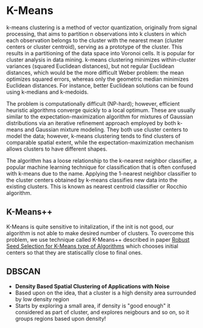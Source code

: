 # K-Means
k-means clustering is a method of vector quantization, originally from signal processing, that aims to partition n observations into k clusters in which each observation belongs to the cluster with the nearest mean (cluster centers or cluster centroid), serving as a prototype of the cluster. This results in a partitioning of the data space into Voronoi cells. It is popular for cluster analysis in data mining. k-means clustering minimizes within-cluster variances (squared Euclidean distances), but not regular Euclidean distances, which would be the more difficult Weber problem: the mean optimizes squared errors, whereas only the geometric median minimizes Euclidean distances. For instance, better Euclidean solutions can be found using k-medians and k-medoids.

The problem is computationally difficult (NP-hard); however, efficient heuristic algorithms converge quickly to a local optimum. These are usually similar to the expectation-maximization algorithm for mixtures of Gaussian distributions via an iterative refinement approach employed by both k-means and Gaussian mixture modeling. They both use cluster centers to model the data; however, k-means clustering tends to find clusters of comparable spatial extent, while the expectation-maximization mechanism allows clusters to have different shapes.

The algorithm has a loose relationship to the k-nearest neighbor classifier, a popular machine learning technique for classification that is often confused with k-means due to the name. Applying the 1-nearest neighbor classifier to the cluster centers obtained by k-means classifies new data into the existing clusters. This is known as nearest centroid classifier or Rocchio algorithm.

## K-Means++

K-Means is quite sensitive to initalization, if the init is not good, our algorithm is not able to make desired number of clusters.
To overcome this problem, we use technique called K-Means++ described in paper [Robust Seed Selection for K-Means type of Algorithms](https://arxiv.org/abs/1202.1585) which chooses initial centers so that they are statiscallly close to final ones.

## DBSCAN

 * **Density Based Spatial Clustering of Applications with Noise**
 * Based upon on the idea, that a cluster is a high density area surrounded by low density region
 * Starts by exploring a small area, if density is "good enough" it considered as part of cluster, and explores neigbours and so on, so it groups regions based upon density!
